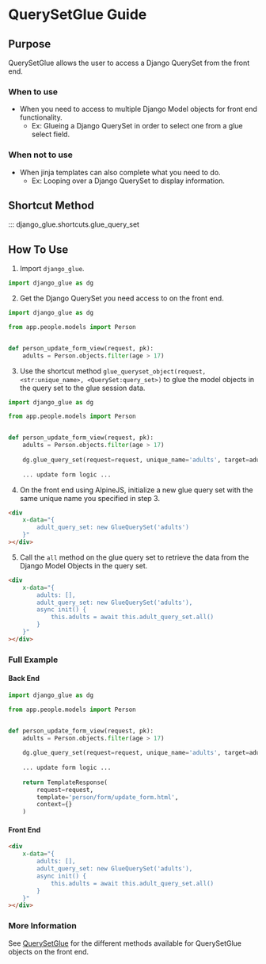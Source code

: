 # QuerySetGlue Guide

## Purpose

QuerySetGlue allows the user to access a Django QuerySet from the front end.


### When to use

- When you need to access to multiple Django Model objects for front end functionality.
    - Ex: Glueing a Django QuerySet in order to select one from a glue select field.

### When not to use

- When jinja templates can also complete what you need to do.
    - Ex: Looping over a Django QuerySet to display information. 


## Shortcut Method

::: django_glue.shortcuts.glue_query_set


## How To Use

1. Import `django_glue`.
``` python
import django_glue as dg
```

2. Get the Django QuerySet you need access to on the front end.
``` python
import django_glue as dg

from app.people.models import Person


def person_update_form_view(request, pk):
    adults = Person.objects.filter(age > 17)
```

3. Use the shortcut method `glue_queryset_object(request, <str:unique_name>, <QuerySet:query_set>)` to glue the model objects in the query set to the glue session data.
``` python
import django_glue as dg

from app.people.models import Person


def person_update_form_view(request, pk):
    adults = Person.objects.filter(age > 17)
    
    dg.glue_query_set(request=request, unique_name='adults', target=adults)
    
    ... update form logic ...
```

4. On the front end using AlpineJS, initialize a new glue query set with the same unique name you specified in step 3.
```html
<div 
    x-data="{
        adult_query_set: new GlueQuerySet('adults')
    }"
></div>
```
5. Call the `all` method on the glue query set to retrieve the data from the Django Model Objects in the query set.
```html
<div 
    x-data="{
        adults: [],
        adult_query_set: new GlueQuerySet('adults'),
        async init() {
            this.adults = await this.adult_query_set.all()
        }
    }"
></div>
```

### Full Example

#### Back End

``` python
import django_glue as dg

from app.people.models import Person


def person_update_form_view(request, pk):
    adults = Person.objects.filter(age > 17)
    
    dg.glue_query_set(request=request, unique_name='adults', target=adults)
    
    ... update form logic ...
    
    return TemplateResponse(
        request=request,
        template='person/form/update_form.html',
        context={}
    )
```

#### Front End

```html
<div 
    x-data="{
        adults: [],
        adult_query_set: new GlueQuerySet('adults'),
        async init() {
            this.adults = await this.adult_query_set.all()
        }
    }"
></div>
```

### More Information

See [QuerySetGlue](http://django-glue.stratusadv.com/api/javascript/query_set_glue/) 
for the different methods available for QuerySetGlue objects on the front end.
